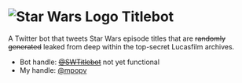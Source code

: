# ![Star Wars Logo](http://i.imgur.com/ekd93MS.jpg) Titlebot

A Twitter bot that tweets Star Wars episode titles that are ~~randomly generated~~ leaked from deep within the top-secret Lucasfilm archives.
* Bot handle: ~~[@SWTitlebot](https://twitter.com/SWTitlebot)~~ not yet functional
* My handle: [@mpopv](https://twitter.com/mpopv)
